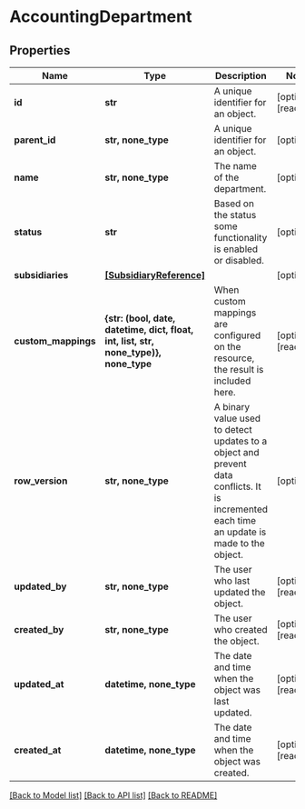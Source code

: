 # AccountingDepartment


## Properties
Name | Type | Description | Notes
------------ | ------------- | ------------- | -------------
**id** | **str** | A unique identifier for an object. | [optional] [readonly] 
**parent_id** | **str, none_type** | A unique identifier for an object. | [optional] 
**name** | **str, none_type** | The name of the department. | [optional] 
**status** | **str** | Based on the status some functionality is enabled or disabled. | [optional] 
**subsidiaries** | [**[SubsidiaryReference]**](SubsidiaryReference.md) |  | [optional] 
**custom_mappings** | **{str: (bool, date, datetime, dict, float, int, list, str, none_type)}, none_type** | When custom mappings are configured on the resource, the result is included here. | [optional] [readonly] 
**row_version** | **str, none_type** | A binary value used to detect updates to a object and prevent data conflicts. It is incremented each time an update is made to the object. | [optional] 
**updated_by** | **str, none_type** | The user who last updated the object. | [optional] [readonly] 
**created_by** | **str, none_type** | The user who created the object. | [optional] [readonly] 
**updated_at** | **datetime, none_type** | The date and time when the object was last updated. | [optional] [readonly] 
**created_at** | **datetime, none_type** | The date and time when the object was created. | [optional] [readonly] 

[[Back to Model list]](../../README.md#documentation-for-models) [[Back to API list]](../../README.md#documentation-for-api-endpoints) [[Back to README]](../../README.md)


